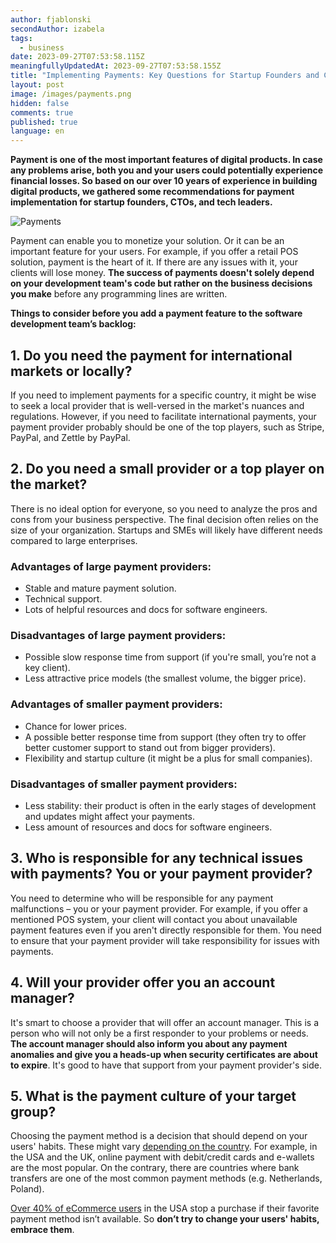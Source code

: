 ```yaml
---
author: fjablonski
secondAuthor: izabela
tags:
  - business
date: 2023-09-27T07:53:58.115Z
meaningfullyUpdatedAt: 2023-09-27T07:53:58.155Z
title: "Implementing Payments: Key Questions for Startup Founders and CTOs"
layout: post
image: /images/payments.png
hidden: false
comments: true
published: true
language: en
---
```

**Payment is one of the most important features of digital products. In case any problems arise, both you and your users could potentially experience financial losses. So based on our over 10 years of experience in building digital products, we gathered some recommendations for payment implementation for startup founders, CTOs, and tech leaders.**

<div class="image"><img src="/images/payments.png" alt="Payments" title="Payments"  /> </div>

Payment can enable you to monetize your solution. Or it can be an important feature for your users. For example, if you offer a retail POS solution, payment is the heart of it. If there are any issues with it, your clients will lose money. **The success of payments doesn't solely depend on your development team's code but rather on the business decisions you make** before any programming lines are written.

**Things to consider before you add a payment feature to the software development team’s backlog:**

## 1. Do you need the payment for international markets or locally?

If you need to implement payments for a specific country, it might be wise to seek a local provider that is well-versed in the market's nuances and regulations. However, if you need to facilitate international payments, your payment provider probably should be one of the top players, such as Stripe, PayPal, and Zettle by PayPal.

## 2. Do you need a small provider or a top player on the market?

There is no ideal option for everyone, so you need to analyze the pros and cons from your business perspective. The final decision often relies on the size of your organization. Startups and SMEs will likely have different needs compared to large enterprises.

### Advantages of large payment providers:

* Stable and mature payment solution.
* Technical support.
* Lots of helpful resources and docs for software engineers.

### Disadvantages of large payment providers:

* Possible slow response time from support (if you're small, you’re not a key client).
* Less attractive price models (the smallest volume, the bigger price).

### Advantages of smaller payment providers:

* Chance for lower prices.
* A possible better response time from support (they often try to offer better customer support to stand out from bigger providers).
* Flexibility and startup culture (it might be a plus for small companies).

### Disadvantages of smaller payment providers:

* Less stability: their product is often in the early stages of development and updates might affect your payments.
* Less amount of resources and docs for software engineers.

## 3. Who is responsible for any technical issues with payments? You or your payment provider?

You need to determine who will be responsible for any payment malfunctions – you or your payment provider. For example, if you offer a mentioned POS system, your client will contact you about unavailable payment features even if you aren't directly responsible for them. You need to ensure that your payment provider will take responsibility for issues with payments.

## 4. Will your provider offer you an account manager?

It's smart to choose a provider that will offer an account manager. This is a person who will not only be a first responder to your problems or needs. **The account manager should also inform you about any payment anomalies and give you a heads-up when security certificates are about to expire**. It's good to have that support from your payment provider's side.

## 5. What is the payment culture of your target group?

Choosing the payment method is a decision that should depend on your users' habits. These might vary [depending on the country](https://pay-lobby.com/en/country). For example, in the USA and the UK, online payment with debit/credit cards and e-wallets are the most popular. On the contrary, there are countries where bank transfers are one of the most common payment methods (e.g. Netherlands, Poland).

[Over 40% of eCommerce users](https://www.ppro.com/news/retailers-risk-losing-customers/) in the USA stop a purchase if their favorite payment method isn’t available. So **don’t try to change your users' habits, embrace them**.